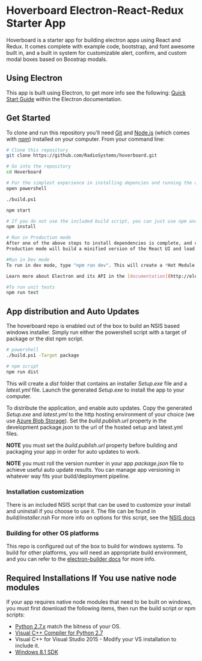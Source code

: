 # Hoverboard Electron-React-Redux Starter App

Hoverboard is a starter app for building electron apps using React and Redux. It comes complete with example code, bootstrap, and font awesome built in, and a built in system for 
customizable alert, confirm, and custom modal boxes based on Boostrap modals.

## Using Electron

This app is built using Electron, to get more info see the following: [Quick Start Guide](http://electron.atom.io/docs/latest/tutorial/quick-start) within the Electron documentation.

## Get Started

To clone and run this repository you'll need [Git](https://git-scm.com) and [Node.js](https://nodejs.org/en/download/) (which comes with [npm](http://npmjs.com)) installed on your computer. From your command line:

```bash
# Clone this repository
git clone https://github.com/RadioSystems/hoverboard.git

# Go into the repository
cd Hoverboard

# For the simplest experience in installing depencies and running the app locally in windows, use powershell to execute the included build script.
open powershell

./build.ps1

npm start

# If you do not use the included build script, you can just use npm and the pre-configured npm scripts
npm install

# Run in Production mode
After one of the above steps to install dependencies is complete, and config file is copied, type "npm start" to run your electron app in production mode. 
Production mode will build a minified version of the React UI and load electron.

#Run in Dev mode
To run in dev mode, type "npm run dev". This will create a *Hot Module Reloading* enabled version of the webpack build and launch electron.

Learn more about Electron and its API in the [documentation](http://electron.atom.io/docs/latest).

#To run unit tests
npm run test
```

## App distribution and Auto Updates
The hoverboard repo is enabled out of the box to build an NSIS based windows installer. Simply run either the powershell script with a target of package or the dist npm script.

```bash
# powershell
./build.ps1 -Target package

# npm script
npm run dist
``` 

This will create a *dist* folder that contains an installer *Setup.exe* file and a *latest.yml* file. Launch the generated *Setup.exe* to install the app to your computer.

To distribute the application, and enable auto updates. Copy the generated *Setup.exe* and *latest.yml* to the http hosting environment of your choice (we use [Azure Blob Storage](https://azure.microsoft.com/en-us/services/storage/blobs/)).
Set the *build.publish.url* property in the development package.json to the url of the hosted setup and latest.yml files.

**NOTE** you must set the *build.publish.url* property before building and packaging your app in order for auto updates to work.

**NOTE** you must roll the version number in your app *package.json* file to achieve useful auto update results. You can manage app versioning in whatever way fits your build/deployment pipeline.

### Installation customization
There is an included NSIS script that can be used to customize your install and uninstall if you choose to use it. The file can be found in *build/installer.nsh*
For more info on options for this script, see the [NSIS docs](http://nsis.sourceforge.net/Main_Page)

### Building for other OS platforms
This repo is configured out of the box to build for windows systems. To build for other platforms, you will need an appropriate build environment, and you can refer to the 
[electron-builder docs](https://github.com/electron-userland/electron-builder) for more info.

## Required Installations If You use native node modules
If your app requires native node modules that need to be built on windows, you must first download the following items, then run the build script or npm scripts:

* [Python 2.7.x](https://www.python.org/downloads/release/python-2711/) match the bitness of your OS.
* [Visual C++ Compiler for Python 2.7](https://www.microsoft.com/en-us/download/details.aspx?id=44266)
* Visual C++ for Visual Studio 2015 - Modify your VS installation to include it.
* [Windows 8.1 SDK](https://developer.microsoft.com/en-us/windows/downloads/windows-8-1-sdk)
